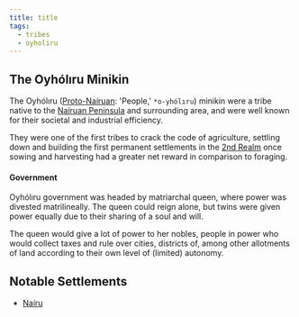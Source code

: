 ```yaml
---
title: title
tags:
  - tribes
  - oyholiru
---
```

## The Oyhólıru Minikin
The Oyhólıru ([Proto-Naíruan](languages/proto-nairuan): 'People,' `*o-yhólıru`) minikin were a tribe native to the [Naíruan Peninsula](locations/nairuan-peninsula.md) and surrounding area, and were well known for their societal and industrial efficiency.

They were one of the first tribes to crack the code of agriculture, settling down and building the first permanent settlements in the [2nd Realm](locations/2nd-realm.md) once sowing and harvesting had a greater net reward in comparison to foraging.
#### Government
Oyhólıru government was headed by matriarchal queen, where power was divested matrilineally. The queen could reign alone, but twins were given power equally due to their sharing of a soul and will.

The queen would give a lot of power to her nobles, people in power who would collect taxes and rule over cities, districts of, among other allotments of land according to their own level of (limited) autonomy.
## Notable Settlements
- [Naíru](locations/nairu.md)